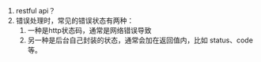 1. restful api？
2. 错误处理时，常见的错误状态有两种：
   1. 一种是http状态码，通常是网络错误导致
   2. 另一种是后台自己封装的状态，通常会加在返回值内，比如 status、code等。